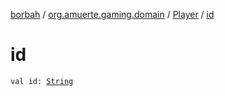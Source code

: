 [borbah](../../index.md) / [org.amuerte.gaming.domain](../index.md) / [Player](index.md) / [id](./id.md)

# id

`val id: `[`String`](https://kotlinlang.org/api/latest/jvm/stdlib/kotlin/-string/index.html)